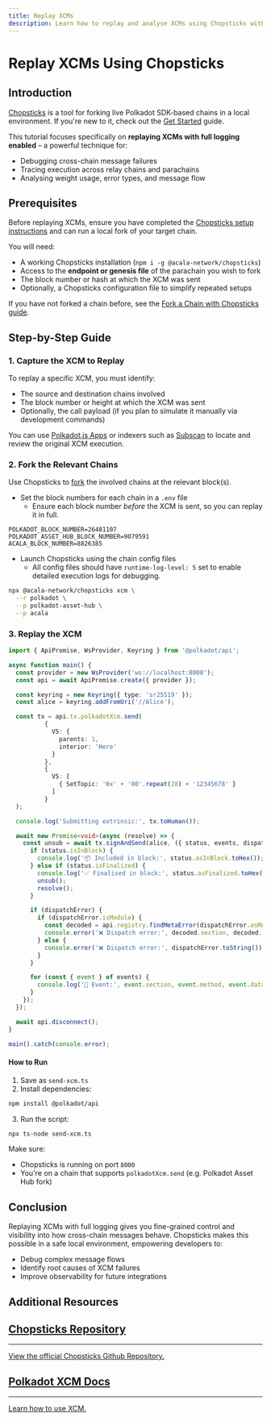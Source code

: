 ```yaml
---
title: Replay XCMs
description: Learn how to replay and analyse XCMs using Chopsticks with full logging enabled. Diagnose issues, trace message flow, and debug complex cross-chain interactions.
---
```


# Replay XCMs Using Chopsticks

## Introduction

[Chopsticks](https://github.com/AcalaNetwork/chopsticks) is a tool for forking live Polkadot SDK-based chains in a local environment. If you're new to it, check out the [Get Started](../get-started/) guide.

This tutorial focuses specifically on **replaying XCMs with full logging enabled** – a powerful technique for:

* Debugging cross-chain message failures
* Tracing execution across relay chains and parachains
* Analysing weight usage, error types, and message flow

## Prerequisites

Before replaying XCMs, ensure you have completed the [Chopsticks setup instructions](../get-started/) and can run a local fork of your target chain.

You will need:

- A working Chopsticks installation (`npm i -g @acala-network/chopsticks`)
- Access to the **endpoint or genesis file** of the parachain you wish to fork
- The block number or hash at which the XCM was sent
- Optionally, a Chopsticks configuration file to simplify repeated setups

If you have not forked a chain before, see the [Fork a Chain with Chopsticks guide](/tutorials/polkadot-sdk/testing/fork-live-chains/).

## Step-by-Step Guide

### 1. Capture the XCM to Replay

To replay a specific XCM, you must identify:

* The source and destination chains involved
* The block number or height at which the XCM was sent
* Optionally, the call payload (if you plan to simulate it manually via development commands)

You can use [Polkadot.js Apps](/tutorials/polkadot-sdk/testing/fork-live-chains/#use-polkotdotjs-apps) or indexers such as [Subscan](https://polkadot.subscan.io/xcm_dashboard) to locate and review the original XCM execution.

### 2. Fork the Relevant Chains

Use Chopsticks to [fork](https://docs.polkadot.com/tutorials/polkadot-sdk/testing/fork-live-chains/#xcm-testing) the involved chains at the relevant block(s).

* Set the block numbers for each chain in a `.env` file
    * Ensure each block number *before* the XCM is sent, so you can replay it in full.

```env
POLKADOT_BLOCK_NUMBER=26481107
POLKADOT_ASSET_HUB_BLOCK_NUMBER=9079591
ACALA_BLOCK_NUMBER=8826385
```

* Launch Chopsticks using the chain config files
  * All config files should have `runtime-log-level: 5` set to enable detailed execution logs for debugging.

```bash
npx @acala-network/chopsticks xcm \
  --r polkadot \
  --p polkadot-asset-hub \
  --p acala
```

### 3. Replay the XCM

```ts
import { ApiPromise, WsProvider, Keyring } from '@polkadot/api';

async function main() {
  const provider = new WsProvider('ws://localhost:8000');
  const api = await ApiPromise.create({ provider });

  const keyring = new Keyring({ type: 'sr25519' });
  const alice = keyring.addFromUri('//Alice');

  const tx = api.tx.polkadotXcm.send(
          {
            V5: {
              parents: 1,
              interior: 'Here'
            }
          },
          {
            V5: [
              { SetTopic: '0x' + '00'.repeat(28) + '12345678' }
            ]
          }
  );

  console.log('Submitting extrinsic:', tx.toHuman());

  await new Promise<void>(async (resolve) => {
    const unsub = await tx.signAndSend(alice, ({ status, events, dispatchError }) => {
      if (status.isInBlock) {
        console.log('📦 Included in block:', status.asInBlock.toHex());
      } else if (status.isFinalized) {
        console.log('✅ Finalised in block:', status.asFinalized.toHex());
        unsub();
        resolve();
      }

      if (dispatchError) {
        if (dispatchError.isModule) {
          const decoded = api.registry.findMetaError(dispatchError.asModule);
          console.error('❌ Dispatch error:', decoded.section, decoded.name);
        } else {
          console.error('❌ Dispatch error:', dispatchError.toString());
        }
      }

      for (const { event } of events) {
        console.log('📣 Event:', event.section, event.method, event.data.toHuman());
      }
    });
  });

  await api.disconnect();
}

main().catch(console.error);
```

#### How to Run

1. Save as `send-xcm.ts`
2. Install dependencies:

```bash
npm install @polkadot/api
```

3. Run the script:

```bash
npx ts-node send-xcm.ts
```

Make sure:

* Chopsticks is running on port `8000`
* You're on a chain that supports `polkadotXcm.send` (e.g. Polkadot Asset Hub fork)

## Conclusion

Replaying XCMs with full logging gives you fine-grained control and visibility into how cross-chain messages behave. Chopsticks makes this possible in a safe local environment, empowering developers to:

* Debug complex message flows
* Identify root causes of XCM failures
* Improve observability for future integrations

## Additional Resources

<div class="subsection-wrapper">
  <div class="card">
    <a href="https://github.com/AcalaNetwork/chopsticks/"  target="_blank">
      <h2 class="title">Chopsticks Repository</h2>
      <hr>
      <p class="description">View the official Chopsticks Github Repository.</p>
    </a>
  </div>
    <div class="card">
    <a href="/learn/learn-xcm/">
      <h2 class="title">Polkadot XCM Docs</h2>
      <hr>
      <p class="description">Learn how to use XCM.</p>
    </a>
  </div>
</div>